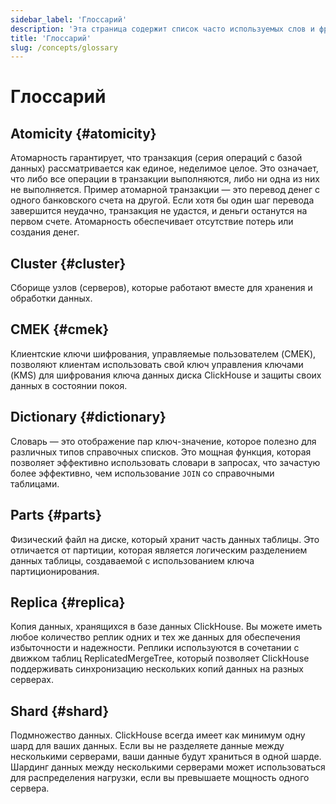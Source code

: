 ```yaml
---
sidebar_label: 'Глоссарий'
description: 'Эта страница содержит список часто используемых слов и фраз, касающихся ClickHouse, а также их определения.'
title: 'Глоссарий'
slug: /concepts/glossary
---
```



# Глоссарий

## Atomicity {#atomicity}

Атомарность гарантирует, что транзакция (серия операций с базой данных) рассматривается как единое, неделимое целое. Это означает, что либо все операции в транзакции выполняются, либо ни одна из них не выполняется. Пример атомарной транзакции — это перевод денег с одного банковского счета на другой. Если хотя бы один шаг перевода завершится неудачно, транзакция не удастся, и деньги останутся на первом счете. Атомарность обеспечивает отсутствие потерь или создания денег.

## Cluster {#cluster}

Сборище узлов (серверов), которые работают вместе для хранения и обработки данных.

## CMEK {#cmek}

Клиентские ключи шифрования, управляемые пользователем (CMEK), позволяют клиентам использовать свой ключ управления ключами (KMS) для шифрования ключа данных диска ClickHouse и защиты своих данных в состоянии покоя.

## Dictionary {#dictionary}

Словарь — это отображение пар ключ-значение, которое полезно для различных типов справочных списков. Это мощная функция, которая позволяет эффективно использовать словари в запросах, что зачастую более эффективно, чем использование `JOIN` со справочными таблицами.

## Parts {#parts}

Физический файл на диске, который хранит часть данных таблицы. Это отличается от партиции, которая является логическим разделением данных таблицы, создаваемой с использованием ключа партиционирования.

## Replica {#replica}

Копия данных, хранящихся в базе данных ClickHouse. Вы можете иметь любое количество реплик одних и тех же данных для обеспечения избыточности и надежности. Реплики используются в сочетании с движком таблиц ReplicatedMergeTree, который позволяет ClickHouse поддерживать синхронизацию нескольких копий данных на разных серверах.

## Shard {#shard}

Подмножество данных. ClickHouse всегда имеет как минимум одну шард для ваших данных. Если вы не разделяете данные между несколькими серверами, ваши данные будут храниться в одной шарде. Шардинг данных между несколькими серверами может использоваться для распределения нагрузки, если вы превышаете мощность одного сервера.
